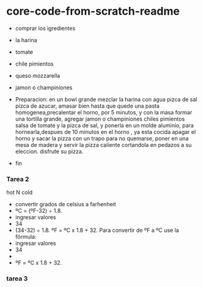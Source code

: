 # core-code-from-scratch-readme
* comprar los igredientes
* la harina
* tomate
* chile pimientos
* queso mozzarella
* jamon o champiniones

* Preparacion: en un bowl grande mezclar la harina con agua pizca de sal pizca de azucar, amasar bien hasta que quede una pasta homogenea,precalentar el horno, por 5 minutos, y con la masa formar una tortilla grande, agregar jamon o champiniones chiles pimientos salsa de tomate y la pizca de sal, y ponerla en un molde aluminio, para hornearla,despues de 10 minutos en el horno , ya esta cocida apagar el horno y sacar la pizza con un trapo para no quemarse, poner en una mesa de madera y servir la pizza caliente cortandola en pedazos a su eleccion. disfrute su pizza.
* fin

### Tarea 2
hot N cold
* convertir grados de celsius a farhenheit
*  ºC = (ºF-32) ÷ 1.8.
*  ingresar valores
*  34
*  (34-32) ÷ 1.8.
ºF = ºC x 1.8 + 32. Para convertir de ºF a ºC use la fórmula:
* ingresar valores
* 34
* 
* ºF = ºC x 1.8 + 32. 


### tarea 3



